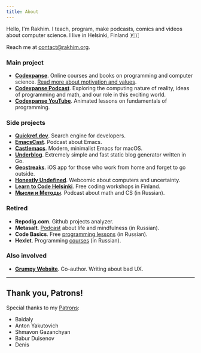 ```yaml
---
title: About
---
```


Hello, I'm Rakhim. I teach, program, make podcasts, comics and videos about computer science. I live in Helsinki, Finland 🇫🇮

Reach me at [contact@rakhim.org](mailto:contact@rakhim.org).

### Main project

- __[Codexpanse](https://codexpanse.com)__. Online courses and books on programming and computer science. [Read more about motivation and values](https://blog.codexpanse.com/why-codexpanse/).
- __[Codexpanse Podcast](https://podcast.codexpanse.com/)__. Exploring the computing nature of reality, ideas of programming and math, and our role in this exciting world.
- __[Codexpanse YouTube](https://www.youtube.com/codexpanse)__. Animated lessons on fundamentals of programming.

### Side projects
- __[Quickref.dev](https://quickref.dev)__. Search engine for developers.
- __[EmacsCast](http://emacscast.rakhim.org/)__. Podcast about Emacs.
- __[Castlemacs](https://github.com/freetonik/castlemacs)__. Modern, minimalist Emacs for macOS.
- __[Underblog](https://github.com/freetonik/underblog/)__. Extremely simple and fast static blog generator written in Go.
- __[Geostreaks](https://apps.apple.com/us/app/geostreaks/id1482655198)__. iOS app for those who work from home and forget to go outside.
- __[Honestly Undefined](/honestly-undefined/)__. Webcomic about computers and uncertainty.
- __[Learn to Code Helsinki](https://www.meetup.com/Learn-To-Code-Helsinki/)__. Free coding workshops in Finland.
- __[Мысли и Методы](https://soundcloud.com/mimpod)__. Podcast about math and CS (in Russian).

### Retired
- __Repodig.com__. Github projects analyzer.
- __Metasalt__. [Podcast](https://metasalt.pinecast.co/) about life and mindfulness (in Russian).
- __Code Basics__. Free [programming lessons](https://code-basics.ru) (in Russian).
- __Hexlet__. Programming [courses](https://ru.hexlet.io) (in Russian).

### Also involved
- __[Grumpy Website](http://grumpy.website/)__. Co-author. Writing about bad UX.

<hr>

## Thank you, Patrons!

Special thanks to my [Patrons](https://www.patreon.com/rakhim "support Rakhim on Patreon"):

- Baidaly
- Anton Yakutovich
- Shmavon Gazanchyan
- Babur Duisenov
- Denis
